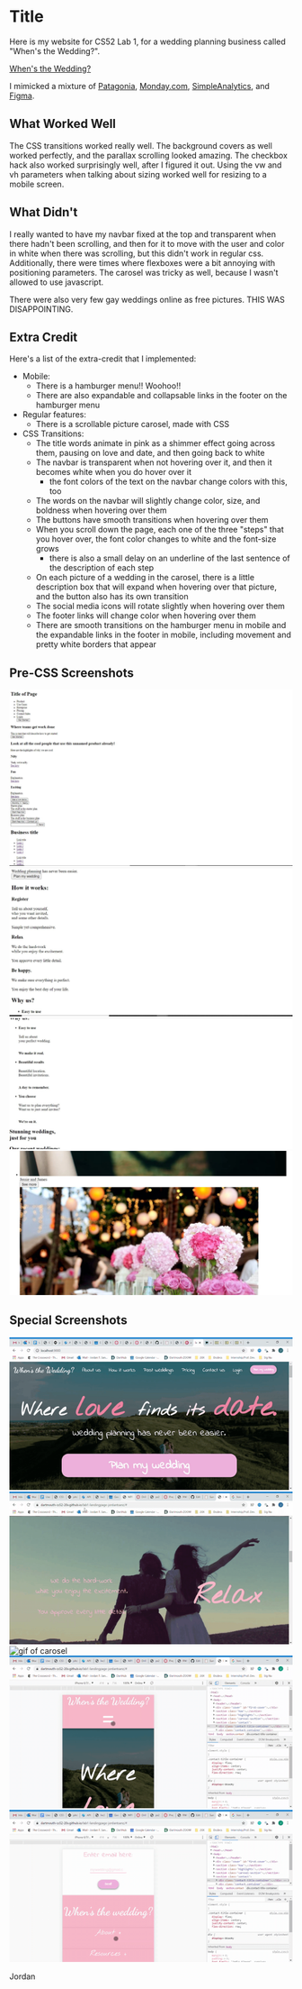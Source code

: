 # Title

Here is my website for CS52 Lab 1, for a wedding planning business called "When's the Wedding?".

[When's the Wedding?](https://dartmouth-cs52-20x.github.io/lab1-landingpage-jordantsanz/)

I mimicked a mixture of [Patagonia](https://www.patagonia.com/home/), [Monday.com](https://monday.com/), [SimpleAnalytics](https://simpleanalytics.com/), and [Figma](https://www.figma.com/). 

## What Worked Well
The CSS transitions worked really well. The background covers as well worked perfectly, and the parallax scrolling looked amazing. The checkbox hack also worked surprisingly well, after I figured it out. Using the vw and vh parameters when talking about sizing worked well for resizing to a mobile screen.

## What Didn't
I really wanted to have my navbar fixed at the top and transparent when there hadn't been scrolling, and then for it to move with the user and color in white when there was scrolling, but this didn't work in regular css. Additionally, there were times where flexboxes were a bit annoying with positioning parameters. The carosel was tricky as well, because I wasn't allowed to use javascript.

There were also very few gay weddings online as free pictures. THIS WAS DISAPPOINTING. 

## Extra Credit
Here's a list of the extra-credit that I implemented:
- Mobile:
  - There is a hamburger menu!! Woohoo!!
  - There are also expandable and collapsable links in the footer on the hamburger menu
- Regular features:
  - There is a scrollable picture carosel, made with CSS
- CSS Transitions:
  - The title words animate in pink as a shimmer effect going across them, pausing on love and date, and then going back to white
  - The navbar is transparent when not hovering over it, and then it becomes white when you do hover over it
     - the font colors of the text on the navbar change colors with this, too
  - The words on the navbar will slightly change color, size, and boldness when hovering over them
  - The buttons have smooth transitions when hovering over them
  - When you scroll down the page, each one of the three "steps" that you hover over, the font color changes to white and the font-size grows 
     - there is also a small delay on an underline of the last sentence of the description of each step
  - On each picture of a wedding in the carosel, there is a little description box that will expand when hovering over that picture, and the button also has its own transition
  - The social media icons will rotate slightly when hovering over them
  - The footer links will change color when hovering over them
  - There are smooth transitions on the hamburger menu in mobile and the expandable links in the footer in mobile, including movement and pretty white borders that appear

## Pre-CSS Screenshots

![image of pre-css](images/preCssScreengrab.jpg)
![image of pre-css](images/preCss2.jpg)
![image of pre-css](images/preCss3.jpg)
![image of pre-css](images/preCss4.jpg)

## Special Screenshots

![gif of title page](images/coverpage-real.gif)
![gif of steps](images/step.gif)
![gif of carosel](images/carosel.gif)
![gif of hamburger](images/hamburger.gif)
![gif of footer](images/footer.gif)

Jordan
